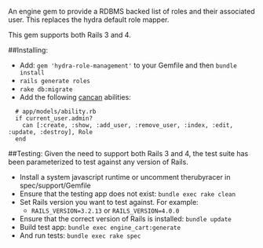 An engine gem to provide a RDBMS backed list of roles and their associated user.  This replaces the hydra default role mapper.

This gem supports both Rails 3 and 4.

##Installing:

* Add: ```gem 'hydra-role-management'``` to your Gemfile and then ```bundle install```
* ```rails generate roles```
* ```rake db:migrate```
* Add the following [cancan](https://github.com/ryanb/cancan) abilities:

```
  # app/models/ability.rb
  if current_user.admin?
    can [:create, :show, :add_user, :remove_user, :index, :edit, :update, :destroy], Role
  end
```

##Testing:
Given the need to support both Rails 3 and 4, the test suite has been parameterized to test against any version of Rails.

* Install a system javascript runtime or uncomment therubyracer in spec/support/Gemfile
* Ensure that the testing app does not exist: ```bundle exec rake clean```
* Set Rails version you want to test against.  For example:
	* ```RAILS_VERSION=3.2.13``` or ```RAILS_VERSION=4.0.0```
* Ensure that the correct version of Rails is installed:  ```bundle update```
* Build test app: ```bundle exec engine_cart:generate```
* And run tests: ```bundle exec rake spec```
